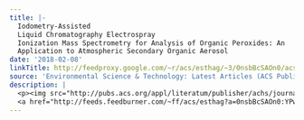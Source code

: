 ```yaml
---
title: |-
  Iodometry-Assisted
  Liquid Chromatography Electrospray
  Ionization Mass Spectrometry for Analysis of Organic Peroxides: An
  Application to Atmospheric Secondary Organic Aerosol
date: '2018-02-08'
linkTitle: http://feedproxy.google.com/~r/acs/esthag/~3/0nsbBcSAOn0/acs.est.7b04863
source: 'Environmental Science & Technology: Latest Articles (ACS Publications)'
description: |
  <p><img src="http://pubs.acs.org/appl/literatum/publisher/achs/journals/content/esthag/0/esthag.ahead-of-print/acs.est.7b04863/20180208/images/medium/es-2017-048632_0007.gif" alt="TOC Graphic"/></p><div><cite>Environmental Science & Technology</cite></div><div>DOI: 10.1021/acs.est.7b04863</div><div class="feedflare">
  <a href="http://feeds.feedburner.com/~ff/acs/esthag?a=0nsbBcSAOn0:YPwUEOVsU8s:yIl2AUoC8zA"><img src="http://feeds.feedburner.com/~ff/acs/esthag?d=yIl2AUoC8zA" border="0"></img></a>
---
```

